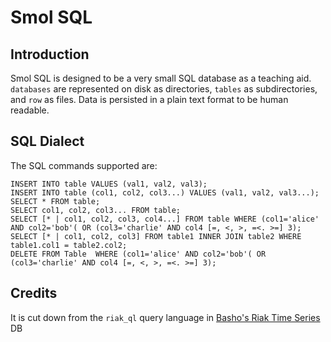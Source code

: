 # Smol SQL

## Introduction

Smol SQL is designed to be a very small SQL database as a teaching aid. `databases` are represented on disk as directories, `tables` as subdirectories, and `row` as files. Data is persisted in a plain text format to be human readable.


## SQL Dialect

The SQL commands supported are:

```
INSERT INTO table VALUES (val1, val2, val3);
INSERT INTO table (col1, col2, col3...) VALUES (val1, val2, val3...);
SELECT * FROM table;
SELECT col1, col2, col3... FROM table;
SELECT [* | col1, col2, col3, col4...] FROM table WHERE (col1='alice' AND col2='bob'( OR (col3='charlie' AND col4 [=, <, >, =<. >=] 3);
SELECT [* | col1, col2, col3] FROM table1 INNER JOIN table2 WHERE table1.col1 = table2.col2;
DELETE FROM Table  WHERE (col1='alice' AND col2='bob'( OR (col3='charlie' AND col4 [=, <, >, =<. >=] 3);
```

## Credits

It is cut down from the `riak_ql` query language in [Basho's Riak Time Series](https://github.com/basho/riak_ql) DB